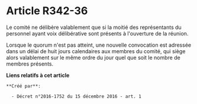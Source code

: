# Article R342-36

Le comité ne délibère valablement que si la moitié des représentants du personnel ayant voix délibérative sont présents à
l'ouverture de la réunion. 

Lorsque le quorum n'est pas atteint, une nouvelle convocation est adressée dans un délai de huit jours calendaires aux
membres du comité, qui siège alors valablement sur le même ordre du jour quel que soit le nombre de membres présents.

**Liens relatifs à cet article**

	**Créé par**:

	  - Décret n°2016-1752 du 15 décembre 2016 - art. 1
